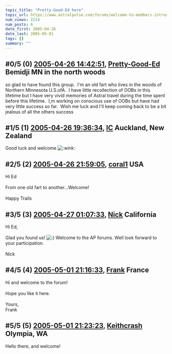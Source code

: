 ```yaml
---
topic_title: "Pretty-Good-Ed here"
topic_url: https://www.astralpulse.com/forums/welcome-to-members-introductions!/pretty-good-ed-here
num_views: 2214
num_posts: 6
date_first: 2005-04-26
date_last: 2005-05-01
tags: []
summary: ""
---
```


## \#0/5 (0) [2005-04-26 14:42:51](https://www.astralpulse.com/forums/index.php?msg=161906), [Pretty-Good-Ed](https://www.astralpulse.com/forums/profile/?u=8945) Bemidji MN  in the north woods ##
<section>
so glad to have found this group.  I'm an old fart who lives in the woods of Northern Minnesota U.S.ofA.  I have little recollection of OOBs in this lifetime but I have very vivid memories of Astral travel during the time spent before this lifetime.  I,m working on conscious use of OOBs but have had very little success so far.  Wish me luck and I'll keep coming back to be a bit jealous of all the others success
</section>

## \#1/5 (1) [2005-04-26 19:36:34](https://www.astralpulse.com/forums/index.php?msg=161945), [IC](https://www.astralpulse.com/forums/profile/?u=8929) Auckland, New Zealand ##
<section>
Good luck and welcome
<img alt=":wink:" class="smiley" src="https://www.astralpulse.com/forums/Smileys/fugue/wink.png" title="Wink"/>
</section>

## \#2/5 (2) [2005-04-26 21:59:05](https://www.astralpulse.com/forums/index.php?msg=161956), [coral1](https://www.astralpulse.com/forums/profile/?u=1203) USA ##
<section>
Hi Ed
<br>
<br>
From one old fart to another...Welcome!
<br>
<br>
Happy Trails
</section>

## \#3/5 (3) [2005-04-27 01:07:33](https://www.astralpulse.com/forums/index.php?msg=161986), [Nick](https://www.astralpulse.com/forums/profile/?u=2080) California ##
<section>
Hi Ed,
<br>
<br>
Glad you found us!
<img alt=":)" class="smiley" src="https://www.astralpulse.com/forums/Smileys/fugue/smiley.png" title="Smiley"/>
Welcome to the AP forums. Well look forward to your participation.
<br>
<br>
Nick
</section>

## \#4/5 (4) [2005-05-01 21:16:33](https://www.astralpulse.com/forums/index.php?msg=162718), [Frank](https://www.astralpulse.com/forums/profile/?u=359) France ##
<section>
Hi and welcome to the forum!
<br>
<br>
Hope you like it here.
<br>
<br>
Yours,
<br>
Frank
</section>

## \#5/5 (5) [2005-05-01 21:23:23](https://www.astralpulse.com/forums/index.php?msg=162731), [Keithcrash](https://www.astralpulse.com/forums/profile/?u=8956) Olympia, WA ##
<section>
Hello there, and welcome!
</section>